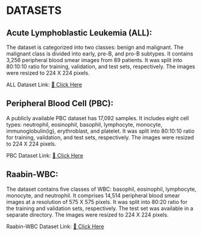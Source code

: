 # DATASETS

## Acute Lymphoblastic Leukemia (ALL):
The dataset is categorized into two classes: benign and malignant. The malignant class is divided into early, pre-B, and pro-B subtypes. It contains 3,256 peripheral blood smear images from 89 patients. It was split into 80:10:10 ratio for training, validation, and test sets, respectively. The images were resized to 224 X 224 pixels.

ALL Dataset Link: [🔗 Click Here](https://www.kaggle.com/datasets/mehradaria/leukemia)

## Peripheral Blood Cell (PBC):
A publicly available PBC dataset has 17,092 samples. It includes eight cell types: neutrophil, eosinophil, basophil, lymphocyte, monocyte, immunoglobulin(ig), erythroblast, and platelet. It was split into 80:10:10 ratio for training, validation, and test sets, respectively. The images were resized to 224 X 224 pixels.

PBC Dataset Link: [🔗 Click Here](https://www.kaggle.com/datasets/bzhbzh35/peripheral-blood-cell)


## Raabin-WBC:
The dataset contains five classes of WBC: basophil, eosinophil, lymphocyte, monocyte, and neutrophil. It comprises 14,514 peripheral blood smear images at a resolution of 575 X 575 pixels. It was split into 80:20 ratio for the training and validation sets, respectively. The test set was available in a separate directory. The images were resized to 224 X 224 pixels. 

Raabin-WBC Dataset Link: [🔗 Click Here](https://www.kaggle.com/datasets/raabindata/raabin-wbc)